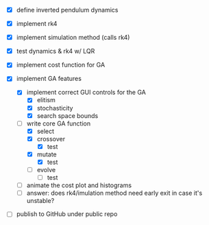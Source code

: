 - [x] define inverted pendulum dynamics
- [x] implement rk4
- [x] implement simulation method (calls rk4)
- [x] test dynamics & rk4 w/ LQR
- [x] implement cost function for GA
- [x] implement GA features
    - [x] implement correct GUI controls for the GA
        - [x] elitism
        - [x] stochasticity
        - [x] search space bounds
    - [ ] write core GA function
        - [x] select
        - [x] crossover
            - [x] test
        - [x] mutate
            - [x] test
        - [ ] evolve
            - [ ] test
    - [ ] animate the cost plot and histograms
    - [ ] answer: does rk4/imulation method need early exit in case it's unstable?
- [ ] publish to GitHub under public repo

